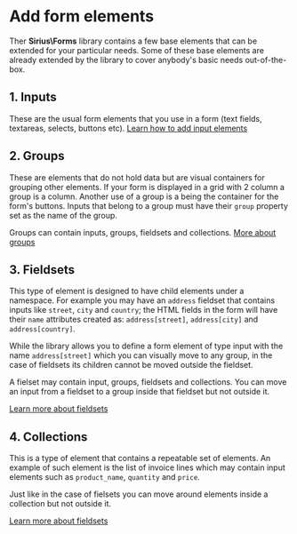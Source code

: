 # Add form elements

Ther **Sirius\Forms** library contains a few base elements that can be extended for your particular needs. Some of these base elements are already extended by the library to cover anybody's basic needs out-of-the-box.

## 1. Inputs

These are the usual form elements that you use in a form (text fields, textareas, selects, buttons etc). [Learn how to add input elements](03_Input_fields.md)

## 2. Groups

These are elements that do not hold data but are visual containers for grouping other elements. If your form is displayed in a grid with 2 column a group is a column. Another use of a group is a being the container for the form's buttons.
Inputs that belong to a group must have their `group` property set as the name of the group. 

Groups can contain inputs, groups, fieldsets and collections. [More about groups](04_-_Groups.md)

## 3. Fieldsets

This type of element is designed to have child elements under a namespace. For example you may have an `address` fieldset that contains inputs like `street`, `city` and `country`; the HTML fields in the form will have their `name` attributes created as: `address[street]`, `address[city]` and `address[country]`.

While the library allows you to define a form element of type input with the name `address[street]` which you can visually move to any group, in the case of fieldsets its children cannot be moved outside the fieldset. 

A fielset may contain input, groups, fieldsets and collections. You can move an input from a fieldset to a group inside that fieldset but not outside it.

[Learn more about fieldsets](05_Fieldsets.md)

## 4. Collections

This is a type of element that contains a repeatable set of elements. An example of such element is the list of invoice lines which may contain input elements such as `product_name`, `quantity` and `price`.

Just like in the case of fielsets you can move around elements inside a collection but not outside it.

[Learn more about fieldsets](06_Collections.md)

